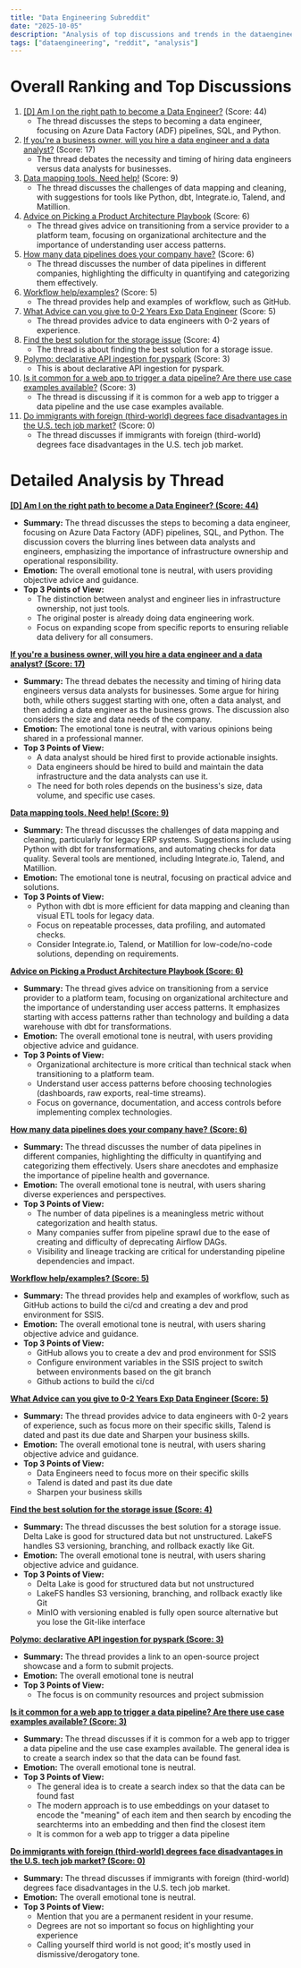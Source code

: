 ```yaml
---
title: "Data Engineering Subreddit"
date: "2025-10-05"
description: "Analysis of top discussions and trends in the dataengineering subreddit"
tags: ["dataengineering", "reddit", "analysis"]
---
```


# Overall Ranking and Top Discussions
1.  [[D] Am I on the right path to become a Data Engineer?](https://www.reddit.com/r/dataengineering/comments/1nyiqh5/am_i_on_the_right_path_to_become_a_data_engineer/) (Score: 44)
    *   The thread discusses the steps to becoming a data engineer, focusing on Azure Data Factory (ADF) pipelines, SQL, and Python.
2.  [If you're a business owner, will you hire a data engineer and a data analyst?](https://www.reddit.com/r/dataengineering/comments/1nykijn/if_youre_a_business_owner_will_you_hire_a_data/) (Score: 17)
    *   The thread debates the necessity and timing of hiring data engineers versus data analysts for businesses.
3.  [Data mapping tools. Need help!](https://www.reddit.com/r/dataengineering/comments/1nykvb6/data_mapping_tools_need_help/) (Score: 9)
    *   The thread discusses the challenges of data mapping and cleaning, with suggestions for tools like Python, dbt, Integrate.io, Talend, and Matillion.
4.  [Advice on Picking a Product Architecture Playbook](https://www.reddit.com/r/dataengineering/comments/1nyn9mm/advice_on_picking_a_product_architecture_playbook/) (Score: 6)
    *   The thread gives advice on transitioning from a service provider to a platform team, focusing on organizational architecture and the importance of understanding user access patterns.
5.  [How many data pipelines does your company have?](https://www.reddit.com/r/dataengineering/comments/1nyvel2/how_many_data_pipelines_does_your_company_have/) (Score: 6)
    *   The thread discusses the number of data pipelines in different companies, highlighting the difficulty in quantifying and categorizing them effectively.
6.  [Workflow help/examples?](https://www.reddit.com/r/dataengineering/comments/1ny7fwb/workflow_helpexamples/) (Score: 5)
    *   The thread provides help and examples of workflow, such as GitHub.
7.  [What Advice can you give to 0-2 Years Exp Data Engineer](https://www.reddit.com/r/dataengineering/comments/1nyujeq/what_advice_can_you_give_to_02_years_exp_data/) (Score: 5)
    *   The thread provides advice to data engineers with 0-2 years of experience.
8. [Find the best solution for the storage issue](https://www.reddit.com/r/dataengineering/comments/1nykvos/find_the_best_solution_for_the_storage_issue/) (Score: 4)
    * The thread is about finding the best solution for a storage issue.
9. [Polymo: declarative API ingestion for pyspark](https://www.reddit.com/r/dataengineering/comments/1nyixbo/polymo_declarative_api_ingestion_for_pyspark/) (Score: 3)
    * This is about declarative API ingestion for pyspark.
10. [Is it common for a web app to trigger a data pipeline? Are there use case examples available?](https://www.reddit.com/r/dataengineering/comments/1nyx8t0/is_it_common_for_a_web_app_to_trigger_a_data/) (Score: 3)
    * The thread is discussing if it is common for a web app to trigger a data pipeline and the use case examples available.
11. [Do immigrants with foreign (third-world) degrees face disadvantages in the U.S. tech job market?](https://www.reddit.com/r/dataengineering/comments/1nyk5dm/do_immigrants_with_foreign_thirdworld_degrees/) (Score: 0)
    *   The thread discusses if immigrants with foreign (third-world) degrees face disadvantages in the U.S. tech job market.

# Detailed Analysis by Thread
**[[D] Am I on the right path to become a Data Engineer? (Score: 44)](https://www.reddit.com/r/dataengineering/comments/1nyiqh5/am_i_on_the_right_path_to_become_a_data_engineer/)**
*   **Summary:** The thread discusses the steps to becoming a data engineer, focusing on Azure Data Factory (ADF) pipelines, SQL, and Python. The discussion covers the blurring lines between data analysts and engineers, emphasizing the importance of infrastructure ownership and operational responsibility.
*   **Emotion:** The overall emotional tone is neutral, with users providing objective advice and guidance.
*   **Top 3 Points of View:**
    *   The distinction between analyst and engineer lies in infrastructure ownership, not just tools.
    *   The original poster is already doing data engineering work.
    *   Focus on expanding scope from specific reports to ensuring reliable data delivery for all consumers.

**[If you're a business owner, will you hire a data engineer and a data analyst? (Score: 17)](https://www.reddit.com/r/dataengineering/comments/1nykijn/if_youre_a_business_owner_will_you_hire_a_data/)**
*   **Summary:** The thread debates the necessity and timing of hiring data engineers versus data analysts for businesses. Some argue for hiring both, while others suggest starting with one, often a data analyst, and then adding a data engineer as the business grows. The discussion also considers the size and data needs of the company.
*   **Emotion:** The emotional tone is neutral, with various opinions being shared in a professional manner.
*   **Top 3 Points of View:**
    *   A data analyst should be hired first to provide actionable insights.
    *   Data engineers should be hired to build and maintain the data infrastructure and the data analysts can use it.
    *   The need for both roles depends on the business's size, data volume, and specific use cases.

**[Data mapping tools. Need help! (Score: 9)](https://www.reddit.com/r/dataengineering/comments/1nykvb6/data_mapping_tools_need_help/)**
*   **Summary:** The thread discusses the challenges of data mapping and cleaning, particularly for legacy ERP systems. Suggestions include using Python with dbt for transformations, and automating checks for data quality. Several tools are mentioned, including Integrate.io, Talend, and Matillion.
*   **Emotion:** The emotional tone is neutral, focusing on practical advice and solutions.
*   **Top 3 Points of View:**
    *   Python with dbt is more efficient for data mapping and cleaning than visual ETL tools for legacy data.
    *   Focus on repeatable processes, data profiling, and automated checks.
    *   Consider Integrate.io, Talend, or Matillion for low-code/no-code solutions, depending on requirements.

**[Advice on Picking a Product Architecture Playbook (Score: 6)](https://www.reddit.com/r/dataengineering/comments/1nyn9mm/advice_on_picking_a_product_architecture_playbook/)**
*   **Summary:** The thread gives advice on transitioning from a service provider to a platform team, focusing on organizational architecture and the importance of understanding user access patterns. It emphasizes starting with access patterns rather than technology and building a data warehouse with dbt for transformations.
*   **Emotion:** The overall emotional tone is neutral, with users providing objective advice and guidance.
*   **Top 3 Points of View:**
    *   Organizational architecture is more critical than technical stack when transitioning to a platform team.
    *   Understand user access patterns before choosing technologies (dashboards, raw exports, real-time streams).
    *   Focus on governance, documentation, and access controls before implementing complex technologies.

**[How many data pipelines does your company have? (Score: 6)](https://www.reddit.com/r/dataengineering/comments/1nyvel2/how_many_data_pipelines_does_your_company_have/)**
*   **Summary:** The thread discusses the number of data pipelines in different companies, highlighting the difficulty in quantifying and categorizing them effectively. Users share anecdotes and emphasize the importance of pipeline health and governance.
*   **Emotion:** The overall emotional tone is neutral, with users sharing diverse experiences and perspectives.
*   **Top 3 Points of View:**
    *   The number of data pipelines is a meaningless metric without categorization and health status.
    *   Many companies suffer from pipeline sprawl due to the ease of creating and difficulty of deprecating Airflow DAGs.
    *   Visibility and lineage tracking are critical for understanding pipeline dependencies and impact.

**[Workflow help/examples? (Score: 5)](https://www.reddit.com/r/dataengineering/comments/1ny7fwb/workflow_helpexamples/)**
*   **Summary:** The thread provides help and examples of workflow, such as GitHub actions to build the ci/cd and creating a dev and prod environment for SSIS.
*   **Emotion:** The overall emotional tone is neutral, with users sharing objective advice and guidance.
*   **Top 3 Points of View:**
    *   GitHub allows you to create a dev and prod environment for SSIS
    *   Configure environment variables in the SSIS project to switch between environments based on the git branch
    *   Github actions to build the ci/cd

**[What Advice can you give to 0-2 Years Exp Data Engineer (Score: 5)](https://www.reddit.com/r/dataengineering/comments/1nyujeq/what_advice_can_you_give_to_02_years_exp_data/)**
*   **Summary:** The thread provides advice to data engineers with 0-2 years of experience, such as focus more on their specific skills, Talend is dated and past its due date and Sharpen your business skills.
*   **Emotion:** The overall emotional tone is neutral, with users sharing objective advice and guidance.
*   **Top 3 Points of View:**
    *   Data Engineers need to focus more on their specific skills
    *   Talend is dated and past its due date
    *   Sharpen your business skills

**[Find the best solution for the storage issue (Score: 4)](https://www.reddit.com/r/dataengineering/comments/1nykvos/find_the_best_solution_for_the_storage_issue/)**
*   **Summary:** The thread discusses the best solution for a storage issue. Delta Lake is good for structured data but not unstructured. LakeFS handles S3 versioning, branching, and rollback exactly like Git.
*   **Emotion:** The overall emotional tone is neutral, with users sharing objective advice and guidance.
*   **Top 3 Points of View:**
    *   Delta Lake is good for structured data but not unstructured
    *   LakeFS handles S3 versioning, branching, and rollback exactly like Git
    *   MinIO with versioning enabled is fully open source alternative but you lose the Git-like interface

**[Polymo: declarative API ingestion for pyspark (Score: 3)](https://www.reddit.com/r/dataengineering/comments/1nyixbo/polymo_declarative_api_ingestion_for_pyspark/)**
*   **Summary:** The thread provides a link to an open-source project showcase and a form to submit projects.
*   **Emotion:** The overall emotional tone is neutral
*   **Top 3 Points of View:**
    *   The focus is on community resources and project submission

**[Is it common for a web app to trigger a data pipeline? Are there use case examples available? (Score: 3)](https://www.reddit.com/r/dataengineering/comments/1nyx8t0/is_it_common_for_a_web_app_to_trigger_a_data/)**
*   **Summary:** The thread discusses if it is common for a web app to trigger a data pipeline and the use case examples available. The general idea is to create a search index so that the data can be found fast.
*   **Emotion:** The overall emotional tone is neutral.
*   **Top 3 Points of View:**
    *   The general idea is to create a search index so that the data can be found fast
    *   The modern approach is to use embeddings on your dataset to encode the "meaning" of each item and then search by encoding the searchterms into an embedding and then find the closest item
    *   It is common for a web app to trigger a data pipeline

**[Do immigrants with foreign (third-world) degrees face disadvantages in the U.S. tech job market? (Score: 0)](https://www.reddit.com/r/dataengineering/comments/1nyk5dm/do_immigrants_with_foreign_thirdworld_degrees/)**
*   **Summary:** The thread discusses if immigrants with foreign (third-world) degrees face disadvantages in the U.S. tech job market.
*   **Emotion:** The overall emotional tone is neutral.
*   **Top 3 Points of View:**
    *   Mention that you are a permanent resident in your resume.
    *   Degrees are not so important so focus on highlighting your experience
    *   Calling yourself third world is not good; it's mostly used in dismissive/derogatory tone.
